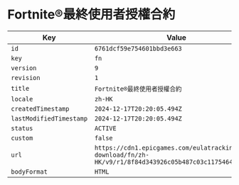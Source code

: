 # Fortnite®最終使用者授權合約

| Key | Value |
| --- | ----- |
| `id` | `6761dcf59e754601bbd3e663` |
| `key` | `fn` |
| `version` | `9` |
| `revision` | `1` |
| `title` | `Fortnite®最終使用者授權合約` |
| `locale` | `zh-HK` |
| `createdTimestamp` | `2024-12-17T20:20:05.494Z` |
| `lastModifiedTimestamp` | `2024-12-17T20:20:05.494Z` |
| `status` | `ACTIVE` |
| `custom` | `false` |
| `url` | `https://cdn1.epicgames.com/eulatracking-download/fn/zh-HK/v9/r1/8f84d343926c05b487c03c1175464158.pdf` |
| `bodyFormat` | `HTML` |
